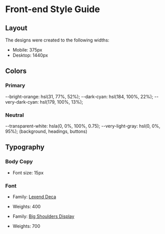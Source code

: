 # Front-end Style Guide

## Layout

The designs were created to the following widths:

- Mobile: 375px
- Desktop: 1440px

## Colors

### Primary

--bright-orange: hsl(31, 77%, 52%);
--dark-cyan: hsl(184, 100%, 22%);
--very-dark-cyan: hsl(179, 100%, 13%);

### Neutral

--transparent-white: hsla(0, 0%, 100%, 0.75);
--very-light-gray: hsl(0, 0%, 95%);
(background, headings, buttons)
## Typography

### Body Copy

- Font size: 15px

### Font

- Family: [Lexend Deca](https://fonts.google.com/specimen/Lexend+Deca)
- Weights: 400

- Family: [Big Shoulders Display](https://fonts.google.com/specimen/Big+Shoulders+Display)
- Weights: 700
